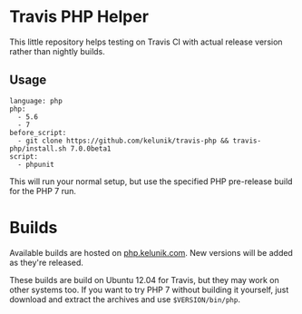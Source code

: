 # Travis PHP Helper

This little repository helps testing on Travis CI with actual release version rather than nightly builds.

## Usage

```
language: php
php:
  - 5.6
  - 7
before_script:
  - git clone https://github.com/kelunik/travis-php && travis-php/install.sh 7.0.0beta1
script:
  - phpunit
```

This will run your normal setup, but use the specified PHP pre-release build for the PHP 7 run.

# Builds

Available builds are hosted on [php.kelunik.com](http://php.kelunik.com). New versions will be added as they're released.

These builds are build on Ubuntu 12.04 for Travis, but they may work on other systems too. If you want to try PHP 7 without building it yourself, just download and extract the archives and use `$VERSION/bin/php`.
